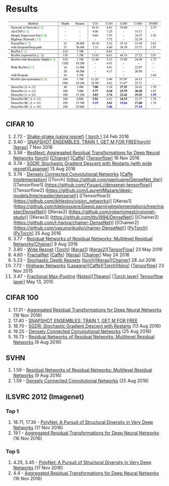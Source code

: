 # Results

![Comparisions from Densenet](/densenet.png)


## CIFAR 10
1. 2.72 - [Shake-shake (using resnet)](https://openreview.net/forum?id=HkO-PCmYl&noteId=HkO-PCmYl) [[ torch ](https://github.com/xgastaldi/shake-shake)] 24 Feb 2016
2. 3.40 - [SNAPSHOT ENSEMBLES: TRAIN 1, GET M FOR FREE](https://openreview.net/pdf?id=BJYwwY9ll)[[torch](https://github.com/gaohuang/SnapshotEnsemble)] [[keras](https://github.com/titu1994/Snapshot-Ensembles)] 7 Nov 2016
3. 3.58 - [ResNext: Aggregated Residual Transformations for Deep Neural Networks](https://arxiv.org/abs/1611.05431) [[torch](https://github.com/facebookresearch/ResNeXt)] [[Chianer](https://github.com/nutszebra/resnext)] [[Caffe](https://github.com/terrychenism/ResNeXt)] [[Tensorflow](https://github.com/wenxinxu/ResNeXt-in-tensorflow)] 16 Nov 2016
4. 3.74 - [SGDR: Stochastic Gradient Descent with Restarts (with wide resnet)](https://arxiv.org/abs/1608.03983)[[Lasange](https://github.com/loshchil/SGDR)] 13 Aug 2016
5. 3.74 - [Densely Connected Convolutional Networks](http://arxiv.org/abs/1608.06993)  [[Caffe Implementation](https://github.com/liuzhuang13/DenseNetCaffe)] [[Torch] (https://github.com/gaohuang/DenseNet_lite)]  [[Tensorflow1] (https://github.com/YixuanLi/densenet-tensorflow)] [[Tensorflow2] (https://github.com/LaurentMazare/deep-models/tree/master/densenet)] [[Tensorflow3] (https://github.com/ikhlestov/vision_networks)] [[Keras1] (https://github.com/tdeboissiere/DeepLearningImplementations/tree/master/DenseNet)] [[Keras2] (https://github.com/robertomest/convnet-study)] [[Keras3] (https://github.com/titu1994/DenseNet)] [[Chainer2] (https://github.com/t-hanya/chainer-DenseNet)] [[Chainer2] (https://github.com/yasunorikudo/chainer-DenseNet)]  [[PyTorch](https://github.com/andreasveit/densenet-pytorch)] [[PyTorch](https://github.com/bamos/densenet.pytorch)] 25 Aug 2016
6. 3.77 - [Residual Networks of Residual Networks: Multilevel Residual Networks](https://arxiv.org/abs/1608.02908)[[Chainer](https://github.com/nutszebra/residual_networks_of_residual_networks)] 9 Aug 2016
7. 3.80 - [Wide Resnet](http://arxiv.org/abs/1605.07146) [[Torch](https://github.com/szagoruyko/wide-residual-networks)] [[Keras1](https://github.com/asmith26/wide_resnets_keras)] [[Keras2](https://github.com/titu1994/Wide-Residual-Networks)][[TensorFlow](https://github.com/ritchieng/wideresnet-tensorlayer)] 23 May 2016
8. 4.60 - [FractalNet](http://people.cs.uchicago.edu/~larsson/fractalnet/) [[Caffe](https://github.com/gustavla/fractalnet)] [[Keras](https://github.com/snf/keras-fractalnet)] [[Chainer](https://github.com/nutszebra/fractal_net)] May 24 2016
9. 5.23 - [Stochastic Depth Resnets](https://arxiv.org/abs/1603.09382) [[torch](https://github.com/yueatsprograms/Stochastic_Depth)][[Keras](https://github.com/dblN/stochastic_depth_keras)][[Chainer](https://github.com/yasunorikudo/chainer-ResDrop)] 28 Jul 2016
10. 7.72 - [Highway Networks](http://arxiv.org/abs/1507.06228) [[Lasagne](https://github.com/Lasagne/Lasagne/blob/highway_example/examples/Highway%20Networks.ipynb)][[Caffe](https://github.com/flukeskywalker/highway-networks)][[Torch](https://github.com/yoonkim/lstm-char-cnn/blob/master/model/HighwayMLP.lua)][[blog](https://medium.com/jim-fleming/highway-networks-with-tensorflow-1e6dfa667daa#.r2msk226f)] [[Tensorflow](https://github.com/fomorians/highway-cnn)] 23 Nov 2015
11. 3.47 - [Fractional Max-Pooling](http://arxiv.org/abs/1412.6071) [[Notes](https://gist.github.com/shagunsodhani/ccfe3134f46fd3738aa0)][[Theano](https://github.com/diogo149/theano_fractional_max_pooling)] [[Torch layer](https://github.com/torch/nn/blob/master/doc/convolution.md#nn.SpatialFractionalMaxPooling)] [Tensorflow layer](https://github.com/tensorflow/tensorflow/blob/master/tensorflow/g3doc/api_docs/python/functions_and_classes/shard3/tf.nn.fractional_max_pool.md)] May 13, 2015

## CIFAR 100
1. 17.31 - [Aggregated Residual Transformations for Deep Neural Networks](https://arxiv.org/abs/1611.05725) (16 Nov 2016)
2. 17.40 - [SNAPSHOT ENSEMBLES: TRAIN 1, GET M FOR FREE]()
3. 18.70 - [SGDR: Stochastic Gradient Descent with Restarts](https://arxiv.org/abs/1608.03983) (13 Aug 2016)
4. 19.25 - [Densely Connected Convolutional Networks](http://arxiv.org/abs/1608.06993) (25 Aug 2016)
5. 19.73 - [Residual Networks of Residual Networks: Multilevel Residual Networks](https://arxiv.org/abs/1608.02908) (9 Aug 2016)


## SVHN
1. 1.59 - [Residual Networks of Residual Networks: Multilevel Residual Networks](https://arxiv.org/abs/1608.02908) (9 Aug 2016)
1. 1.59 - [Densely Connected Convolutional Networks](http://arxiv.org/abs/1608.06993) (25 Aug 2016)


## ILSVRC 2012 (Imagenet)

### Top 1
1. 18.71, 17.36 - [PolyNet: A Pursuit of Structural Diversity in Very Deep Networks](https://arxiv.org/abs/1611.05725) (17 Nov 2016)
2. 19.1 - [Aggregated Residual Transformations for Deep Neural Networks](https://arxiv.org/abs/1611.05725) (16 Nov 2016)

### Top 5
1. 4.25, 3.45 - [PolyNet: A Pursuit of Structural Diversity in Very Deep Networks](https://arxiv.org/abs/1611.05725) (17 Nov 2016)
2. 4.4 - [Aggregated Residual Transformations for Deep Neural Networks](https://arxiv.org/abs/1611.05725) (16 Nov 2016)
